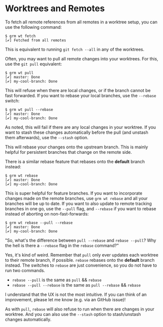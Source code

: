 # Worktrees and Remotes

To fetch all remote references from all remotes in a worktree setup, you can use
the following command:

```
$ grm wt fetch
[✔] Fetched from all remotes
```

This is equivalent to running `git fetch --all` in any of the worktrees.

Often, you may want to pull all remote changes into your worktrees. For this,
use the `git pull` equivalent:

```
$ grm wt pull
[✔] master: Done
[✔] my-cool-branch: Done
```

This will refuse when there are local changes, or if the branch cannot be fast
forwarded. If you want to rebase your local branches, use the `--rebase` switch:

```
$ grm wt pull --rebase
[✔] master: Done
[✔] my-cool-branch: Done
```

As noted, this will fail if there are any local changes in your worktree. If you
want to stash these changes automatically before the pull (and unstash them
afterwards), use the `--stash` option.

This will rebase your changes onto the upstream branch. This is mainly helpful
for persistent branches that change on the remote side.

There is a similar rebase feature that rebases onto the **default** branch
instead:

```
$ grm wt rebase
[✔] master: Done
[✔] my-cool-branch: Done
```

This is super helpful for feature branches. If you want to incorporate changes
made on the remote branches, use `grm wt rebase` and all your branches will be
up to date. If you want to also update to remote tracking branches in one go,
use the `--pull` flag, and `--rebase` if you want to rebase instead of aborting
on non-fast-forwards:

```
$ grm wt rebase --pull --rebase
[✔] master: Done
[✔] my-cool-branch: Done
```

"So, what's the difference between `pull --rebase` and `rebase --pull`? Why the
hell is there a `--rebase` flag in the `rebase` command?"

Yes, it's kind of weird. Remember that `pull` only ever updates each worktree to
their remote branch, if possible. `rebase` rebases onto the **default** branch
instead. The switches to `rebase` are just convenience, so you do not have to
run two commands.

* `rebase --pull` is the same as `pull` && `rebase`
* `rebase --pull --rebase` is the same as `pull --rebase` && `rebase`

I understand that the UX is not the most intuitive. If you can think of an
improvement, please let me know (e.g. via an GitHub issue)!

As with `pull`, `rebase` will also refuse to run when there are changes in your
worktree. And you can also use the `--stash` option to stash/unstash changes
automatically.
